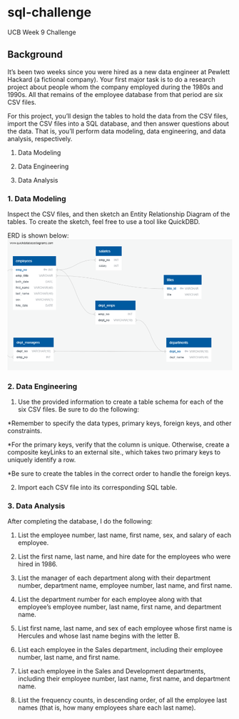 # sql-challenge
UCB Week 9 Challenge

## Background

It’s been two weeks since you were hired as a new data engineer at Pewlett Hackard (a fictional company). Your first major task is to do a research project about people whom the company employed during the 1980s and 1990s. All that remains of the employee database from that period are six CSV files.

For this project, you’ll design the tables to hold the data from the CSV files, import the CSV files into a SQL database, and then answer questions about the data. That is, you’ll perform data modeling, data engineering, and data analysis, respectively.

1. Data Modeling

2. Data Engineering

3. Data Analysis


### 1. Data Modeling

Inspect the CSV files, and then sketch an Entity Relationship Diagram of the tables. To create the sketch, feel free to use a tool like QuickDBD.

ERD is shown below: 
![ERD](ERD.png)

### 2. Data Engineering

1. Use the provided information to create a table schema for each of the six CSV files. Be sure to do the following:

*Remember to specify the data types, primary keys, foreign keys, and other constraints.

*For the primary keys, verify that the column is unique. Otherwise, create a composite keyLinks to an external site., which takes two primary keys to uniquely identify a row.

*Be sure to create the tables in the correct order to handle the foreign keys.

2. Import each CSV file into its corresponding SQL table.

### 3. Data Analysis

After completing the database, I do the following:

1. List the employee number, last name, first name, sex, and salary of each employee.

2. List the first name, last name, and hire date for the employees who were hired in 1986.

3. List the manager of each department along with their department number, department name, employee number, last name, and first name.

4. List the department number for each employee along with that employee’s employee number, last name, first name, and department name.

5. List first name, last name, and sex of each employee whose first name is Hercules and whose last name begins with the letter B.

6. List each employee in the Sales department, including their employee number, last name, and first name.

7. List each employee in the Sales and Development departments, including their employee number, last name, first name, and department name.

8. List the frequency counts, in descending order, of all the employee last names (that is, how many employees share each last name).


